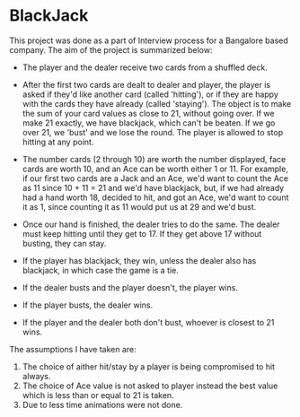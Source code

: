 # BlackJack
This project was done as a part of Interview process for a Bangalore based company.
The aim of the project is summarized below:
* The player and the dealer receive two cards from a shuffled deck.
* After the first two cards are dealt to dealer and player, the player is asked if they'd like another card (called 'hitting'), or if they are happy with the cards they have already (called 'staying'). The object is to make the sum of your card values as close to 21, without going over. If we make 21 exactly, we have blackjack, which can't be beaten. If we go over 21, we 'bust' and we lose the round. The player is allowed to stop hitting at any point.
* The number cards (2 through 10) are worth the number displayed, face cards are worth 10, and an Ace can be worth either 1 or 11. For example, if our first two cards are a Jack and an Ace, we'd want to count the Ace as 11 since 10 + 11 = 21 and we'd have blackjack, but, if we had already had a hand worth 18, decided to hit, and got an Ace, we'd want to count it as 1, since counting it as 11 would put us at 29 and we'd bust.
* Once our hand is finished, the dealer tries to do the same. The dealer must keep hitting until they get to 17. If they get above 17 without busting, they can stay.

* If the player has blackjack, they win, unless the dealer also has blackjack, in which case the game is a tie.
* If the dealer busts and the player doesn't, the player wins.
* If the player busts, the dealer wins.
* If the player and the dealer both don't bust, whoever is closest to 21 wins.

The assumptions I have taken are:
1. The choice of aither hit/stay by a player is being compromised to hit always.
2. The choice of Ace value is not asked to player instead the best value which is less than or equal to 21 is taken.
3. Due to less time animations were not done.
